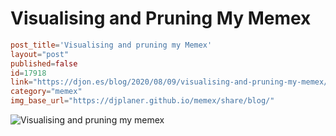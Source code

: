 # Visualising and Pruning My Memex

```toml
post_title='Visualising and pruning my Memex'
layout="post"
published=false
id=17918
link="https://djon.es/blog/2020/08/09/visualising-and-pruning-my-memex/"
category="memex"
img_base_url="https://djplaner.github.io/memex/share/blog/"
```


![Visualising and pruning my memex](gifs/Pruning%20my%20memex.gif)